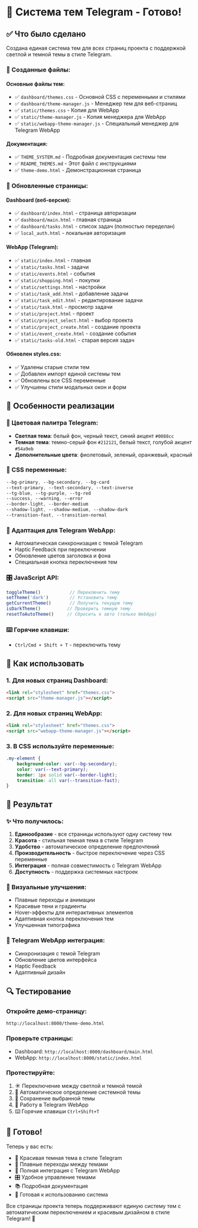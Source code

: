 # 🎨 Система тем Telegram - Готово!

## ✅ Что было сделано

Создана единая система тем для всех страниц проекта с поддержкой светлой и темной темы в стиле Telegram.

### 📁 Созданные файлы:

#### Основные файлы тем:
- ✅ `dashboard/themes.css` - Основной CSS с переменными и стилями
- ✅ `dashboard/theme-manager.js` - Менеджер тем для веб-страниц
- ✅ `static/themes.css` - Копия для WebApp
- ✅ `static/theme-manager.js` - Копия менеджера для WebApp
- ✅ `static/webapp-theme-manager.js` - Специальный менеджер для Telegram WebApp

#### Документация:
- ✅ `THEME_SYSTEM.md` - Подробная документация системы тем
- ✅ `README_THEMES.md` - Этот файл с инструкциями
- ✅ `theme-demo.html` - Демонстрационная страница

### 🔄 Обновленные страницы:

#### Dashboard (веб-версия):
- ✅ `dashboard/index.html` - страница авторизации
- ✅ `dashboard/main.html` - главная страница
- ✅ `dashboard/tasks.html` - список задач (полностью переделан)
- ✅ `local_auth.html` - локальная авторизация

#### WebApp (Telegram):
- ✅ `static/index.html` - главная
- ✅ `static/tasks.html` - задачи
- ✅ `static/events.html` - события
- ✅ `static/shopping.html` - покупки
- ✅ `static/settings.html` - настройки
- ✅ `static/task_add.html` - добавление задачи
- ✅ `static/task_edit.html` - редактирование задачи
- ✅ `static/task.html` - просмотр задачи
- ✅ `static/project.html` - проект
- ✅ `static/project_select.html` - выбор проекта
- ✅ `static/project_create.html` - создание проекта
- ✅ `static/event_create.html` - создание события
- ✅ `static/tasks-old.html` - старая версия задач

#### Обновлен styles.css:
- ✅ Удалены старые стили тем
- ✅ Добавлен импорт единой системы тем
- ✅ Обновлены все CSS переменные
- ✅ Улучшены стили модальных окон и форм

## 🎨 Особенности реализации

### 🎯 Цветовая палитра Telegram:
- **Светлая тема**: белый фон, черный текст, синий акцент `#0088cc`
- **Темная тема**: темно-серый фон `#212121`, белый текст, голубой акцент `#54a9eb`
- **Дополнительные цвета**: фиолетовый, зеленый, оранжевый, красный

### 🔧 CSS переменные:
```css
--bg-primary, --bg-secondary, --bg-card
--text-primary, --text-secondary, --text-inverse
--tg-blue, --tg-purple, --tg-red
--success, --warning, --error
--border-light, --border-medium
--shadow-light, --shadow-medium, --shadow-dark
--transition-fast, --transition-normal
```

### 📱 Адаптация для Telegram WebApp:
- Автоматическая синхронизация с темой Telegram
- Haptic Feedback при переключении
- Обновление цветов заголовка и фона
- Специальная кнопка переключения тем

### 🎛️ JavaScript API:
```javascript
toggleTheme()           // Переключить тему
setTheme('dark')        // Установить тему
getCurrentTheme()       // Получить текущую тему
isDarkTheme()          // Проверить темную тему
resetToAutoTheme()     // Сбросить к авто (только WebApp)
```

### ⌨️ Горячие клавиши:
- `Ctrl/Cmd + Shift + T` - переключить тему

## 🚀 Как использовать

### 1. Для новых страниц Dashboard:
```html
<link rel="stylesheet" href="themes.css">
<script src="theme-manager.js"></script>
```

### 2. Для новых страниц WebApp:
```html
<link rel="stylesheet" href="themes.css">
<script src="webapp-theme-manager.js"></script>
```

### 3. В CSS используйте переменные:
```css
.my-element {
    background-color: var(--bg-secondary);
    color: var(--text-primary);
    border: 1px solid var(--border-light);
    transition: all var(--transition-fast);
}
```

## 🎯 Результат

### ✨ Что получилось:
1. **Единообразие** - все страницы используют одну систему тем
2. **Красота** - стильная темная тема в стиле Telegram
3. **Удобство** - автоматическое определение предпочтений
4. **Производительность** - быстрое переключение через CSS переменные
5. **Интеграция** - полная совместимость с Telegram WebApp
6. **Доступность** - поддержка системных настроек

### 🎨 Визуальные улучшения:
- Плавные переходы и анимации
- Красивые тени и градиенты
- Hover-эффекты для интерактивных элементов
- Адаптивная кнопка переключения тем
- Улучшенная типографика

### 📱 Telegram WebApp интеграция:
- Синхронизация с темой Telegram
- Обновление цветов интерфейса
- Haptic Feedback
- Адаптивный дизайн

## 🔍 Тестирование

### Откройте демо-страницу:
```
http://localhost:8000/theme-demo.html
```

### Проверьте страницы:
- Dashboard: `http://localhost:8000/dashboard/main.html`
- WebApp: `http://localhost:8000/static/index.html`

### Протестируйте:
1. ☀️ Переключение между светлой и темной темой
2. 🔄 Автоматическое определение системной темы
3. 💾 Сохранение выбранной темы
4. 📱 Работу в Telegram WebApp
5. ⌨️ Горячие клавиши `Ctrl+Shift+T`

## 🎉 Готово!

Теперь у вас есть:
- 🎨 Красивая темная тема в стиле Telegram
- 🔄 Плавные переходы между темами
- 📱 Полная интеграция с Telegram WebApp
- 🎛️ Удобное управление темами
- 📚 Подробная документация
- 🚀 Готовая к использованию система

Все страницы проекта теперь поддерживают единую систему тем с автоматическим переключением и красивым дизайном в стиле Telegram! 🎊